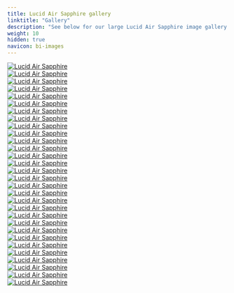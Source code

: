 ```yaml
---
title: Lucid Air Sapphire gallery
linktitle: "Gallery"
description: "See below for our large Lucid Air Sapphire image gallery. Click pictures for high-resolution versions."
weight: 10
hidden: true
navicon: bi-images
---
```

<!-- markdownlint-disable MD033 -->
<div class="row" id ="my-gallery">
	<div class="pswp-grid-item col-6 col-md-4">
		<a href="https://media.evkx.net/multimedia/models/lucid/air/air_sapphire/drivetrain_1.jpg"
data-pswp-src="https://media.evkx.net/multimedia/models/lucid/air/air_sapphire/drivetrain_1.jpg"
data-pswp-width="3000"
data-pswp-height="1603" 
target="_blank">
			<img src="https://media.evkx.net/multimedia/models/lucid/air/air_sapphire/drivetrain_1_xst.jpg" alt="Lucid Air Sapphire" class="img-fluid img-thumbnail" />
		</a>
	</div>
	<div class="pswp-grid-item col-6 col-md-4">
		<a href="https://media.evkx.net/multimedia/models/lucid/air/air_sapphire/exterior_1.jpg"
data-pswp-src="https://media.evkx.net/multimedia/models/lucid/air/air_sapphire/exterior_1.jpg"
data-pswp-width="3000"
data-pswp-height="2001" 
target="_blank">
			<img src="https://media.evkx.net/multimedia/models/lucid/air/air_sapphire/exterior_1_xst.jpg" alt="Lucid Air Sapphire" class="img-fluid img-thumbnail" />
		</a>
	</div>
	<div class="pswp-grid-item col-6 col-md-4">
		<a href="https://media.evkx.net/multimedia/models/lucid/air/air_sapphire/exterior_10.jpg"
data-pswp-src="https://media.evkx.net/multimedia/models/lucid/air/air_sapphire/exterior_10.jpg"
data-pswp-width="3000"
data-pswp-height="1687" 
target="_blank">
			<img src="https://media.evkx.net/multimedia/models/lucid/air/air_sapphire/exterior_10_xst.jpg" alt="Lucid Air Sapphire" class="img-fluid img-thumbnail" />
		</a>
	</div>
	<div class="pswp-grid-item col-6 col-md-4">
		<a href="https://media.evkx.net/multimedia/models/lucid/air/air_sapphire/exterior_2.jpg"
data-pswp-src="https://media.evkx.net/multimedia/models/lucid/air/air_sapphire/exterior_2.jpg"
data-pswp-width="3000"
data-pswp-height="2001" 
target="_blank">
			<img src="https://media.evkx.net/multimedia/models/lucid/air/air_sapphire/exterior_2_xst.jpg" alt="Lucid Air Sapphire" class="img-fluid img-thumbnail" />
		</a>
	</div>
	<div class="pswp-grid-item col-6 col-md-4">
		<a href="https://media.evkx.net/multimedia/models/lucid/air/air_sapphire/exterior_3.jpg"
data-pswp-src="https://media.evkx.net/multimedia/models/lucid/air/air_sapphire/exterior_3.jpg"
data-pswp-width="3000"
data-pswp-height="2001" 
target="_blank">
			<img src="https://media.evkx.net/multimedia/models/lucid/air/air_sapphire/exterior_3_xst.jpg" alt="Lucid Air Sapphire" class="img-fluid img-thumbnail" />
		</a>
	</div>
	<div class="pswp-grid-item col-6 col-md-4">
		<a href="https://media.evkx.net/multimedia/models/lucid/air/air_sapphire/exterior_4.jpg"
data-pswp-src="https://media.evkx.net/multimedia/models/lucid/air/air_sapphire/exterior_4.jpg"
data-pswp-width="3000"
data-pswp-height="2001" 
target="_blank">
			<img src="https://media.evkx.net/multimedia/models/lucid/air/air_sapphire/exterior_4_xst.jpg" alt="Lucid Air Sapphire" class="img-fluid img-thumbnail" />
		</a>
	</div>
	<div class="pswp-grid-item col-6 col-md-4">
		<a href="https://media.evkx.net/multimedia/models/lucid/air/air_sapphire/exterior_5.jpg"
data-pswp-src="https://media.evkx.net/multimedia/models/lucid/air/air_sapphire/exterior_5.jpg"
data-pswp-width="3000"
data-pswp-height="2249" 
target="_blank">
			<img src="https://media.evkx.net/multimedia/models/lucid/air/air_sapphire/exterior_5_xst.jpg" alt="Lucid Air Sapphire" class="img-fluid img-thumbnail" />
		</a>
	</div>
	<div class="pswp-grid-item col-6 col-md-4">
		<a href="https://media.evkx.net/multimedia/models/lucid/air/air_sapphire/exterior_6.jpg"
data-pswp-src="https://media.evkx.net/multimedia/models/lucid/air/air_sapphire/exterior_6.jpg"
data-pswp-width="3000"
data-pswp-height="2001" 
target="_blank">
			<img src="https://media.evkx.net/multimedia/models/lucid/air/air_sapphire/exterior_6_xst.jpg" alt="Lucid Air Sapphire" class="img-fluid img-thumbnail" />
		</a>
	</div>
	<div class="pswp-grid-item col-6 col-md-4">
		<a href="https://media.evkx.net/multimedia/models/lucid/air/air_sapphire/exterior_7.jpg"
data-pswp-src="https://media.evkx.net/multimedia/models/lucid/air/air_sapphire/exterior_7.jpg"
data-pswp-width="3000"
data-pswp-height="2001" 
target="_blank">
			<img src="https://media.evkx.net/multimedia/models/lucid/air/air_sapphire/exterior_7_xst.jpg" alt="Lucid Air Sapphire" class="img-fluid img-thumbnail" />
		</a>
	</div>
	<div class="pswp-grid-item col-6 col-md-4">
		<a href="https://media.evkx.net/multimedia/models/lucid/air/air_sapphire/exterior_8.jpg"
data-pswp-src="https://media.evkx.net/multimedia/models/lucid/air/air_sapphire/exterior_8.jpg"
data-pswp-width="3000"
data-pswp-height="2001" 
target="_blank">
			<img src="https://media.evkx.net/multimedia/models/lucid/air/air_sapphire/exterior_8_xst.jpg" alt="Lucid Air Sapphire" class="img-fluid img-thumbnail" />
		</a>
	</div>
	<div class="pswp-grid-item col-6 col-md-4">
		<a href="https://media.evkx.net/multimedia/models/lucid/air/air_sapphire/exterior_9.jpg"
data-pswp-src="https://media.evkx.net/multimedia/models/lucid/air/air_sapphire/exterior_9.jpg"
data-pswp-width="3000"
data-pswp-height="1999" 
target="_blank">
			<img src="https://media.evkx.net/multimedia/models/lucid/air/air_sapphire/exterior_9_xst.jpg" alt="Lucid Air Sapphire" class="img-fluid img-thumbnail" />
		</a>
	</div>
	<div class="pswp-grid-item col-6 col-md-4">
		<a href="https://media.evkx.net/multimedia/models/lucid/air/air_sapphire/frontseats_1.jpg"
data-pswp-src="https://media.evkx.net/multimedia/models/lucid/air/air_sapphire/frontseats_1.jpg"
data-pswp-width="3000"
data-pswp-height="2001" 
target="_blank">
			<img src="https://media.evkx.net/multimedia/models/lucid/air/air_sapphire/frontseats_1_xst.jpg" alt="Lucid Air Sapphire" class="img-fluid img-thumbnail" />
		</a>
	</div>
	<div class="pswp-grid-item col-6 col-md-4">
		<a href="https://media.evkx.net/multimedia/models/lucid/air/air_sapphire/frontseats_2.jpg"
data-pswp-src="https://media.evkx.net/multimedia/models/lucid/air/air_sapphire/frontseats_2.jpg"
data-pswp-width="3000"
data-pswp-height="2001" 
target="_blank">
			<img src="https://media.evkx.net/multimedia/models/lucid/air/air_sapphire/frontseats_2_xst.jpg" alt="Lucid Air Sapphire" class="img-fluid img-thumbnail" />
		</a>
	</div>
	<div class="pswp-grid-item col-6 col-md-4">
		<a href="https://media.evkx.net/multimedia/models/lucid/air/air_sapphire/frontseats_3.jpg"
data-pswp-src="https://media.evkx.net/multimedia/models/lucid/air/air_sapphire/frontseats_3.jpg"
data-pswp-width="3000"
data-pswp-height="2001" 
target="_blank">
			<img src="https://media.evkx.net/multimedia/models/lucid/air/air_sapphire/frontseats_3_xst.jpg" alt="Lucid Air Sapphire" class="img-fluid img-thumbnail" />
		</a>
	</div>
	<div class="pswp-grid-item col-6 col-md-4">
		<a href="https://media.evkx.net/multimedia/models/lucid/air/air_sapphire/frunk_1.jpg"
data-pswp-src="https://media.evkx.net/multimedia/models/lucid/air/air_sapphire/frunk_1.jpg"
data-pswp-width="3000"
data-pswp-height="2001" 
target="_blank">
			<img src="https://media.evkx.net/multimedia/models/lucid/air/air_sapphire/frunk_1_xst.jpg" alt="Lucid Air Sapphire" class="img-fluid img-thumbnail" />
		</a>
	</div>
	<div class="pswp-grid-item col-6 col-md-4">
		<a href="https://media.evkx.net/multimedia/models/lucid/air/air_sapphire/headlights_1.jpg"
data-pswp-src="https://media.evkx.net/multimedia/models/lucid/air/air_sapphire/headlights_1.jpg"
data-pswp-width="3000"
data-pswp-height="2037" 
target="_blank">
			<img src="https://media.evkx.net/multimedia/models/lucid/air/air_sapphire/headlights_1_xst.jpg" alt="Lucid Air Sapphire" class="img-fluid img-thumbnail" />
		</a>
	</div>
	<div class="pswp-grid-item col-6 col-md-4">
		<a href="https://media.evkx.net/multimedia/models/lucid/air/air_sapphire/interior_1.jpg"
data-pswp-src="https://media.evkx.net/multimedia/models/lucid/air/air_sapphire/interior_1.jpg"
data-pswp-width="3000"
data-pswp-height="2001" 
target="_blank">
			<img src="https://media.evkx.net/multimedia/models/lucid/air/air_sapphire/interior_1_xst.jpg" alt="Lucid Air Sapphire" class="img-fluid img-thumbnail" />
		</a>
	</div>
	<div class="pswp-grid-item col-6 col-md-4">
		<a href="https://media.evkx.net/multimedia/models/lucid/air/air_sapphire/interior_2.jpg"
data-pswp-src="https://media.evkx.net/multimedia/models/lucid/air/air_sapphire/interior_2.jpg"
data-pswp-width="3000"
data-pswp-height="2001" 
target="_blank">
			<img src="https://media.evkx.net/multimedia/models/lucid/air/air_sapphire/interior_2_xst.jpg" alt="Lucid Air Sapphire" class="img-fluid img-thumbnail" />
		</a>
	</div>
	<div class="pswp-grid-item col-6 col-md-4">
		<a href="https://media.evkx.net/multimedia/models/lucid/air/air_sapphire/main_1.jpg"
data-pswp-src="https://media.evkx.net/multimedia/models/lucid/air/air_sapphire/main_1.jpg"
data-pswp-width="3000"
data-pswp-height="2001" 
target="_blank">
			<img src="https://media.evkx.net/multimedia/models/lucid/air/air_sapphire/main_1_xst.jpg" alt="Lucid Air Sapphire" class="img-fluid img-thumbnail" />
		</a>
	</div>
	<div class="pswp-grid-item col-6 col-md-4">
		<a href="https://media.evkx.net/multimedia/models/lucid/air/air_sapphire/rearlights_1.jpg"
data-pswp-src="https://media.evkx.net/multimedia/models/lucid/air/air_sapphire/rearlights_1.jpg"
data-pswp-width="3000"
data-pswp-height="2001" 
target="_blank">
			<img src="https://media.evkx.net/multimedia/models/lucid/air/air_sapphire/rearlights_1_xst.jpg" alt="Lucid Air Sapphire" class="img-fluid img-thumbnail" />
		</a>
	</div>
	<div class="pswp-grid-item col-6 col-md-4">
		<a href="https://media.evkx.net/multimedia/models/lucid/air/air_sapphire/rearmotor_1.jpg"
data-pswp-src="https://media.evkx.net/multimedia/models/lucid/air/air_sapphire/rearmotor_1.jpg"
data-pswp-width="3000"
data-pswp-height="2249" 
target="_blank">
			<img src="https://media.evkx.net/multimedia/models/lucid/air/air_sapphire/rearmotor_1_xst.jpg" alt="Lucid Air Sapphire" class="img-fluid img-thumbnail" />
		</a>
	</div>
	<div class="pswp-grid-item col-6 col-md-4">
		<a href="https://media.evkx.net/multimedia/models/lucid/air/air_sapphire/screens_1.jpg"
data-pswp-src="https://media.evkx.net/multimedia/models/lucid/air/air_sapphire/screens_1.jpg"
data-pswp-width="3000"
data-pswp-height="2000" 
target="_blank">
			<img src="https://media.evkx.net/multimedia/models/lucid/air/air_sapphire/screens_1_xst.jpg" alt="Lucid Air Sapphire" class="img-fluid img-thumbnail" />
		</a>
	</div>
	<div class="pswp-grid-item col-6 col-md-4">
		<a href="https://media.evkx.net/multimedia/models/lucid/air/air_sapphire/screens_2.jpg"
data-pswp-src="https://media.evkx.net/multimedia/models/lucid/air/air_sapphire/screens_2.jpg"
data-pswp-width="2000"
data-pswp-height="1499" 
target="_blank">
			<img src="https://media.evkx.net/multimedia/models/lucid/air/air_sapphire/screens_2_xst.jpg" alt="Lucid Air Sapphire" class="img-fluid img-thumbnail" />
		</a>
	</div>
	<div class="pswp-grid-item col-6 col-md-4">
		<a href="https://media.evkx.net/multimedia/models/lucid/air/air_sapphire/screens_3.jpg"
data-pswp-src="https://media.evkx.net/multimedia/models/lucid/air/air_sapphire/screens_3.jpg"
data-pswp-width="2000"
data-pswp-height="1499" 
target="_blank">
			<img src="https://media.evkx.net/multimedia/models/lucid/air/air_sapphire/screens_3_xst.jpg" alt="Lucid Air Sapphire" class="img-fluid img-thumbnail" />
		</a>
	</div>
	<div class="pswp-grid-item col-6 col-md-4">
		<a href="https://media.evkx.net/multimedia/models/lucid/air/air_sapphire/screens_4.jpg"
data-pswp-src="https://media.evkx.net/multimedia/models/lucid/air/air_sapphire/screens_4.jpg"
data-pswp-width="3000"
data-pswp-height="2001" 
target="_blank">
			<img src="https://media.evkx.net/multimedia/models/lucid/air/air_sapphire/screens_4_xst.jpg" alt="Lucid Air Sapphire" class="img-fluid img-thumbnail" />
		</a>
	</div>
	<div class="pswp-grid-item col-6 col-md-4">
		<a href="https://media.evkx.net/multimedia/models/lucid/air/air_sapphire/secondrowseats_1.jpg"
data-pswp-src="https://media.evkx.net/multimedia/models/lucid/air/air_sapphire/secondrowseats_1.jpg"
data-pswp-width="3000"
data-pswp-height="2077" 
target="_blank">
			<img src="https://media.evkx.net/multimedia/models/lucid/air/air_sapphire/secondrowseats_1_xst.jpg" alt="Lucid Air Sapphire" class="img-fluid img-thumbnail" />
		</a>
	</div>
	<div class="pswp-grid-item col-6 col-md-4">
		<a href="https://media.evkx.net/multimedia/models/lucid/air/air_sapphire/secondrowseats_2.jpg"
data-pswp-src="https://media.evkx.net/multimedia/models/lucid/air/air_sapphire/secondrowseats_2.jpg"
data-pswp-width="3000"
data-pswp-height="2020" 
target="_blank">
			<img src="https://media.evkx.net/multimedia/models/lucid/air/air_sapphire/secondrowseats_2_xst.jpg" alt="Lucid Air Sapphire" class="img-fluid img-thumbnail" />
		</a>
	</div>
	<div class="pswp-grid-item col-6 col-md-4">
		<a href="https://media.evkx.net/multimedia/models/lucid/air/air_sapphire/trunk_1.jpg"
data-pswp-src="https://media.evkx.net/multimedia/models/lucid/air/air_sapphire/trunk_1.jpg"
data-pswp-width="2000"
data-pswp-height="1334" 
target="_blank">
			<img src="https://media.evkx.net/multimedia/models/lucid/air/air_sapphire/trunk_1_xst.jpg" alt="Lucid Air Sapphire" class="img-fluid img-thumbnail" />
		</a>
	</div>
	<div class="pswp-grid-item col-6 col-md-4">
		<a href="https://media.evkx.net/multimedia/models/lucid/air/air_sapphire/wheels_1.jpg"
data-pswp-src="https://media.evkx.net/multimedia/models/lucid/air/air_sapphire/wheels_1.jpg"
data-pswp-width="3000"
data-pswp-height="2001" 
target="_blank">
			<img src="https://media.evkx.net/multimedia/models/lucid/air/air_sapphire/wheels_1_xst.jpg" alt="Lucid Air Sapphire" class="img-fluid img-thumbnail" />
		</a>
	</div>
	<div class="pswp-grid-item col-6 col-md-4">
		<a href="https://media.evkx.net/multimedia/models/lucid/air/air_sapphire/wheels_2.jpg"
data-pswp-src="https://media.evkx.net/multimedia/models/lucid/air/air_sapphire/wheels_2.jpg"
data-pswp-width="3000"
data-pswp-height="2001" 
target="_blank">
			<img src="https://media.evkx.net/multimedia/models/lucid/air/air_sapphire/wheels_2_xst.jpg" alt="Lucid Air Sapphire" class="img-fluid img-thumbnail" />
		</a>
	</div>
</div>
<script type="module">
  import PhotoSwipeLightbox from '/js/photoswipe-lightbox.esm.js';
    const lightbox = new PhotoSwipeLightbox({
       gallery: '#my-gallery',
        children: 'a',
        pswpModule: () => import('/js/photoswipe.esm.js')
    });
lightbox.init();
</script>
